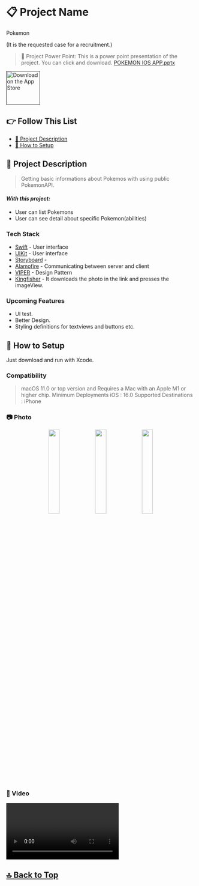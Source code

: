 # 📋 Project Name
Pokemon

(It is the requested case for a recruitment.)

> 🔗 Project  Power Point: 
> This is a power point presentation of the project. You can click and download. 
  [POKEMON IOS APP.pptx](https://github.com/busranurok/Pokemon/files/11063111/POKEMON.IOS.APP.pptx)

<a href="" target="_blank"><img src="https://user-images.githubusercontent.com/49414644/215282404-d930a425-165c-435a-b2ac-a97bddfeb162.png" alt="Download on the App Store" height="90"/></a>

## 👉 Follow This List

- [🎯 Project Description](#-project-description)
- [🔧 How to Setup](#-how-to-setup)

## 🎯 Project Description 
> Getting basic informations about Pokemos with using public PokemonAPI.

#### _With this project:_
- User can list Pokemons
- User can see detail about specific Pokemon(abilities)

### Tech Stack
- [Swift] - User interface
- [UIKit] - User interface
- [Storyboard] -
- [Alamofire] - Communicating between server and client
- [VIPER] - Design Pattern
- [Kingfisher] - It downloads the photo in the link and presses the imageView.

### Upcoming Features
- UI test.
- Better Design.
- Styling definitions for textviews and buttons etc.

## 🔧 How to Setup
Just download and run with Xcode.
### Compatibility
>  macOS 11.0 or top version and Requires a Mac with an Apple M1 or higher chip.
>  Minimum Deployments iOS : 16.0
>  Supported Destinations : iPhone

### 📷 Photo
<p align="center">
<img src="https://user-images.githubusercontent.com/49414644/227535032-4b389d7a-f2c0-4460-be1c-2e340c0f3ec8.png" width="24%"/> 
<img src="https://user-images.githubusercontent.com/49414644/227534916-2fcaa4b2-5802-4855-9c1a-679bbb79fbea.png" width="24%"/> 
<img src="https://user-images.githubusercontent.com/49414644/227534736-3820c511-1dbd-488c-bca1-0c0ff0d72000.png" width="24%"/> 
</p>

### 🎥 Video
<video src="https://user-images.githubusercontent.com/49414644/227553543-96b57310-e05c-46cf-8f88-97e7e63b6d2e.mp4"></video>

## [🔝 Back to Top](#-follow-this-list) 
[Swift]: <https://developer.apple.com/swift/>
[UIKit]: <https://developer.apple.com/documentation/uikit>
[Storyboard]: <>
[Alamofire]: <https://github.com/Alamofire/Alamofire>
[VIPER]: <https://medium.com/@smalam119/viper-design-pattern-for-ios-application-development-7a9703902af6>
[Kingfisher]: <https://github.com/onevcat/Kingfisher>
